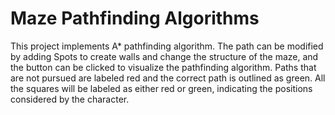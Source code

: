 # Maze Pathfinding Algorithms

This project implements A* pathfinding algorithm. The path can be modified by adding Spots to create walls and change the structure of the maze, and the button can be clicked to visualize the pathfinding algorithm. Paths that are not pursued are labeled red and the correct path is outlined as green. All the squares will be labeled as either red or green, indicating the positions considered by the character.
